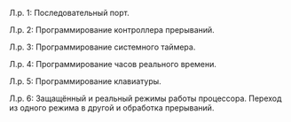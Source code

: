 Л.р. 1: Последовательный порт.

Л.р. 2: Программирование контроллера прерываний.

Л.р. 3: Программирование системного таймера.

Л.р. 4: Программирование часов реального времени.

Л.р. 5: Программирование клавиатуры.

Л.р. 6: Защащённый и реальный режимы работы процессора. Переход из одного режима в другой и обработка прерываний.

